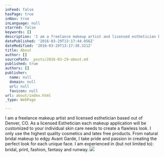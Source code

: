 ```yaml
---
inFeed: false
hasPage: true
inNav: true
inLanguage: null
starred: false
keywords: []
description: 'I am a freelance makeup artist and licensed esthetician based out of Denver, CO. As a licensed Esthetician  each makeup application will be customized to your individual skin care needs to create a flawless look. I only use the highest quality cosmetics and latex free products. From natural bridal makeup to edgy Avant Garde, I take pride and passion in creating the perfect look for each unique face. I am experienced in (but not limited to): bridal, print, fashion, fantasy and runway.'
datePublished: '2016-03-29T13:17:44.056Z'
dateModified: '2016-03-29T13:17:38.321Z'
title: About
author: []
sourcePath: _posts/2016-03-29-about.md
published: true
authors: []
publisher:
  name: null
  domain: null
  url: null
  favicon: null
url: about/index.html
_type: WebPage

---
```

I am a freelance makeup artist and licensed esthetician based out of Denver, CO. As a licensed Esthetician each makeup application will be customized to your individual skin care needs to create a flawless look. I only use the highest quality cosmetics and latex free products. From natural bridal makeup to edgy Avant Garde, I take pride and passion in creating the perfect look for each unique face. I am experienced in (but not limited to): bridal, print, fashion, fantasy and runway.
![](https://the-grid-user-content.s3-us-west-2.amazonaws.com/b22eddde-b49c-419e-bb9c-58c091724aa3.jpg)